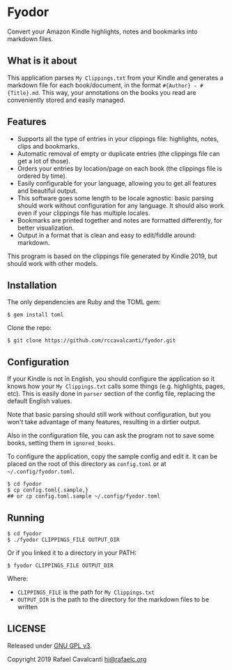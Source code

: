# Fyodor

Convert your Amazon Kindle highlights, notes and bookmarks into markdown files.


## What is it about
This application parses `My Clippings.txt` from your Kindle and generates a markdown file for each book/document, in the format `#{Author} - #{Title}.md`. This way, your annotations on the books you read are conveniently stored and easily managed.


## Features

* Supports all the type of entries in your clippings file: highlights, notes, clips and bookmarks.
* Automatic removal of empty or duplicate entries (the clippings file can get a lot of those).
* Orders your entries by location/page on each book (the clippings file is ordered by time).
* Easily configurable for your language, allowing you to get all features and beautiful output.
* This software goes some length to be locale agnostic: basic parsing should work without configuration for any language. It should also work even if your clippings file has multiple locales.
* Bookmarks are printed together and notes are formatted differently, for better visualization.
* Output in a format that is clean and easy to edit/fiddle around: markdown.

This program is based on the clippings file generated by Kindle 2019, but should work with other models.


## Installation

The only dependencies are Ruby and the TOML gem:

```
$ gem install toml
```

Clone the repo:

```
$ git clone https://github.com/rccavalcanti/fyodor.git
```


## Configuration

If your Kindle is not in English, you should configure the application so it knows how your `My Clippings.txt` calls some things (e.g. highlights, pages, etc). This is easily done in `parser` section of the config file, replacing the default English values.

Note that basic parsing should still work without configuration, but you won't take advantage of many features, resulting in a dirtier output.

Also in the configuration file, you can ask the program not to save some books, setting them in `ignored_books`.

To configure the application, copy the sample config and edit it. It can be placed on the root of this directory as `config.toml` or at `~/.config/fyodor.toml`.

```
$ cd fyodor
$ cp config.toml{.sample,}
## or cp config.toml.sample ~/.config/fyodor.toml
```


## Running

```
$ cd fyodor
$ ./fyodor CLIPPINGS_FILE OUTPUT_DIR
```

Or if you linked it to a directory in your PATH:
```
$ fyodor CLIPPINGS_FILE OUTPUT_DIR
```

Where:
* `CLIPPINGS_FILE` is the path for `My Clippings.txt`
* `OUTPUT_DIR` is the path to the directory for the markdown files to be written


## LICENSE

Released under [GNU GPL v3](LICENSE).

Copyright 2019 Rafael Cavalcanti <hi@rafaelc.org>
